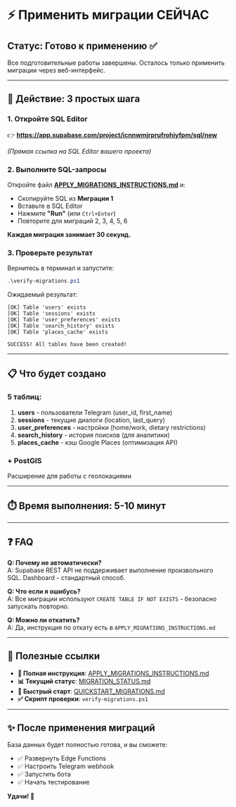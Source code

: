# ⚡ Применить миграции СЕЙЧАС

## Статус: Готово к применению ✅

Все подготовительные работы завершены. Осталось только применить миграции через веб-интерфейс.

---

## 🎯 Действие: 3 простых шага

### 1. Откройте SQL Editor

👉 **https://app.supabase.com/project/icnnwmjrprufrohiyfpm/sql/new**

*(Прямая ссылка на SQL Editor вашего проекта)*

### 2. Выполните SQL-запросы

Откройте файл **[APPLY_MIGRATIONS_INSTRUCTIONS.md](./APPLY_MIGRATIONS_INSTRUCTIONS.md)** и:

- Скопируйте SQL из **Миграции 1**
- Вставьте в SQL Editor
- Нажмите **"Run"** (или `Ctrl+Enter`)
- Повторите для миграций 2, 3, 4, 5, 6

**Каждая миграция занимает 30 секунд.**

### 3. Проверьте результат

Вернитесь в терминал и запустите:

```powershell
.\verify-migrations.ps1
```

Ожидаемый результат:
```
[OK] Table 'users' exists
[OK] Table 'sessions' exists
[OK] Table 'user_preferences' exists
[OK] Table 'search_history' exists
[OK] Table 'places_cache' exists

SUCCESS! All tables have been created!
```

---

## 📋 Что будет создано

### 5 таблиц:
1. **users** - пользователи Telegram (user_id, first_name)
2. **sessions** - текущие диалоги (location, last_query)
3. **user_preferences** - настройки (home/work, dietary restrictions)
4. **search_history** - история поисков (для аналитики)
5. **places_cache** - кэш Google Places (оптимизация API)

### + PostGIS
Расширение для работы с геолокациями

---

## ⏱️ Время выполнения: 5-10 минут

---

## ❓ FAQ

**Q: Почему не автоматически?**  
A: Supabase REST API не поддерживает выполнение произвольного SQL. Dashboard - стандартный способ.

**Q: Что если я ошибусь?**  
A: Все миграции используют `CREATE TABLE IF NOT EXISTS` - безопасно запускать повторно.

**Q: Можно ли откатить?**  
A: Да, инструкция по откату есть в `APPLY_MIGRATIONS_INSTRUCTIONS.md`

---

## 🔗 Полезные ссылки

- **📖 Полная инструкция**: [APPLY_MIGRATIONS_INSTRUCTIONS.md](./APPLY_MIGRATIONS_INSTRUCTIONS.md)
- **📊 Текущий статус**: [MIGRATION_STATUS.md](./MIGRATION_STATUS.md)  
- **🚀 Быстрый старт**: [QUICKSTART_MIGRATIONS.md](./QUICKSTART_MIGRATIONS.md)
- **✅ Скрипт проверки**: `verify-migrations.ps1`

---

## ✨ После применения миграций

База данных будет полностью готова, и вы сможете:
- ✅ Развернуть Edge Functions
- ✅ Настроить Telegram webhook
- ✅ Запустить бота
- ✅ Начать тестирование

**Удачи! 🚀**

